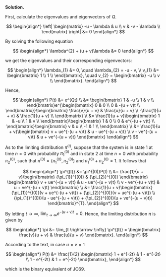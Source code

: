 **Solution.**

First, calculate the eigenvalues and eigenvectors of *Q*.

$$
\begin{align*}
\left| \begin{matrix}
-u - \lambda & u \\
v & -v - \lambda \\
\end{matrix} \right| &= 0
\end{align*}
$$

By solving the following equation

$$
\begin{align*}
\lambda^{2} + (u + v)\lambda &= 0
\end{align*}
$$

we get the eigenvalues and their corresponding eigenvectors:

$$
\begin{align*}
\lambda_{1} &= 0, \quad \lambda_{2} = -u - v, \\
v_{1} &= \begin{bmatrix}
1 \\
1 \\
\end{bmatrix}, \quad v_{2} = \begin{bmatrix}
-u \\
v \\
\end{bmatrix}.
\end{align*}
$$

Hence,

$$
\begin{align*}
P(t) &= e^{Qt} \\
&= \begin{bmatrix}
1 & -u \\
1 & v \\
\end{bmatrix}e^{\begin{bmatrix}
0 & 0 \\
0 & -(u + v)t \\
\end{bmatrix}}\begin{bmatrix}
\frac{v}{u + v} & \frac{u}{u + v} \\
-\frac{1}{u + v} & \frac{1}{u + v} \\
\end{bmatrix} \\
&= \frac{1}{u + v}\begin{bmatrix}
1 & -u \\
1 & v \\
\end{bmatrix}\begin{bmatrix}
1 & 0 \\
0 & e^{-(u + v)t} \\
\end{bmatrix}\begin{bmatrix}
v & u \\
-1 & 1 \\
\end{bmatrix} \\
&= \frac{1}{u + v}\begin{bmatrix}
v + ue^{-(u + v)t} & u - ue^{-(u + v)t} \\
v - ve^{-(u + v)t} & u + ve^{-(u + v)t} 
\end{bmatrix}
\end{align*}
$$

As to the limiting distribution $\pi^{(t)}$, suppose that the system is
in state 1 at time $n = 0$ with probability ${\pi_{1}}^{(0)}$ and in
state 2 at time $n = 0$ with probability ${\pi_{2}}^{(0)}$, such that
$\pi^{(0)} = ({\pi_{1}}^{(0)},{\pi_{2}}^{(0)})$ and
${\pi_{1}}^{(0)} + {\pi_{2}}^{(0)} = 1$. It follows that

$$
\begin{align*}
\pi^{(t)} &= \pi^{(0)}P(t) \\
&= \frac{1}{u + v}\begin{bmatrix}
{\pi_{1}}^{(0)} & {\pi_{2}}^{(0)}
\end{bmatrix} \begin{bmatrix}
v + ue^{-(u + v)t} & u - ue^{-(u + v)t} \\
v - ve^{-(u + v)t} & u + ve^{-(u + v)t}
\end{bmatrix} \\
&= \frac{1}{u + v}\begin{bmatrix}
{\pi_{1}}^{(0)}(v + ue^{-(u + v)t}) + {\pi_{2}}^{(0)}(v + ue^{-(u + v)t}) \\
{\pi_{1}}^{(0)}(u - ue^{-(u + v)t}) + {\pi_{2}}^{(0)}(u + ve^{-(u + v)t})
\end{bmatrix}^{T}.
\end{align*}
$$

By letting $t \rightarrow \infty$,
$\lim_{t \rightarrow \infty}e^{-(u + v)t} = 0$. Hence, the limiting
distribution $\pi$ is given by

$$
\begin{align*}
\pi &= \lim_{t \rightarrow \infty} \pi^{(t)} = \begin{bmatrix}
\frac{v}{u + v} & \frac{u}{u + v}
\end{bmatrix}.
\end{align*}
$$

According to the text, in case $u=v=1$

$$
\begin{align*}
P(t) &= \frac{1}{2} \begin{bmatrix}
1 + e^{-2t} & 1 - e^{-2t} \\
1 - e^{-2t} & 1 + e^{-2t}
\end{bmatrix},
\end{align*}
$$

which is the binary equivalent of JC69.
